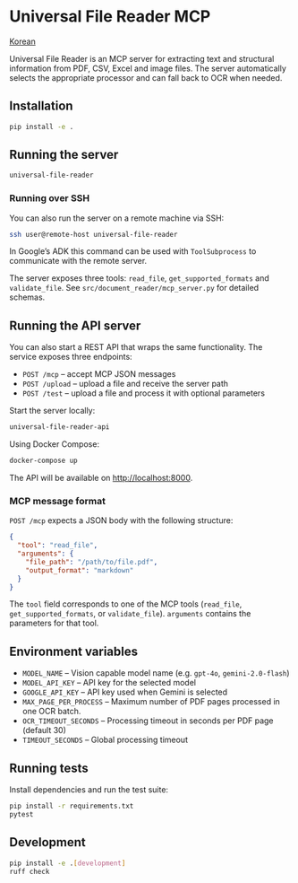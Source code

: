 # Universal File Reader MCP

<p align="right">

  <a href="README_KO.md">Korean</a>

</p>

Universal File Reader is an MCP server for extracting text and structural information from PDF, CSV, Excel and image files. The server automatically selects the appropriate processor and can fall back to OCR when needed.

## Installation

```bash
pip install -e .
```

## Running the server

```bash
universal-file-reader
```

### Running over SSH

You can also run the server on a remote machine via SSH:

```bash
ssh user@remote-host universal-file-reader
```

In Google’s ADK this command can be used with `ToolSubprocess` to
communicate with the remote server.

The server exposes three tools: `read_file`, `get_supported_formats` and `validate_file`. See `src/document_reader/mcp_server.py` for detailed schemas.

## Running the API server

You can also start a REST API that wraps the same functionality. The service exposes three endpoints:

- `POST /mcp` – accept MCP JSON messages
- `POST /upload` – upload a file and receive the server path
- `POST /test` – upload a file and process it with optional parameters

Start the server locally:

```bash
universal-file-reader-api
```

Using Docker Compose:

```bash
docker-compose up
```

The API will be available on <http://localhost:8000>.

### MCP message format

`POST /mcp` expects a JSON body with the following structure:

```json
{
  "tool": "read_file",
  "arguments": {
    "file_path": "/path/to/file.pdf",
    "output_format": "markdown"
  }
}
```

The `tool` field corresponds to one of the MCP tools (`read_file`,
`get_supported_formats`, or `validate_file`). `arguments` contains the
parameters for that tool.

## Environment variables

- `MODEL_NAME` – Vision capable model name (e.g. `gpt-4o`, `gemini-2.0-flash`)
- `MODEL_API_KEY` – API key for the selected model
- `GOOGLE_API_KEY` – API key used when Gemini is selected
- `MAX_PAGE_PER_PROCESS` – Maximum number of PDF pages processed in one OCR batch.
- `OCR_TIMEOUT_SECONDS` – Processing timeout in seconds per PDF page (default 30)
- `TIMEOUT_SECONDS` – Global processing timeout

## Running tests

Install dependencies and run the test suite:

```bash
pip install -r requirements.txt
pytest
```

## Development

```bash
pip install -e .[development]
ruff check
```
